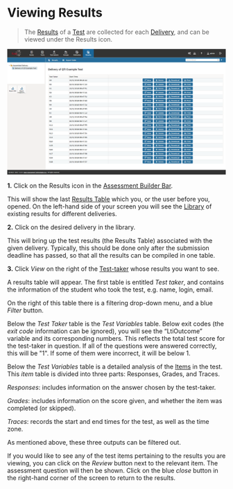 <!--
created_at: 2016-12-15
authors:         
    - "Catherine Pease"
--> 


# Viewing Results

>The [Results](../appendix/glossary.md#results) of a [Test](../appendix/glossary.md#test) are collected for each [Delivery](../appendix/glossary.md#delivery), and can be viewed under the Results icon.

![Viewing the Results](../resources/backend/results/results.png)

**1.**  Click on the Results icon in the [Assessment Builder Bar](../appendix/glossary.md#assessment-builder-bar).

This will show the last [Results Table](../appendix/glossary.md#results-table) which you, or the user before you, opened. On the left-hand side of your screen you will see the [Library](../appendix/glossary.md#library) of existing results for different deliveries.

**2.** Click on the desired delivery in the library. 

This will bring up the test results (the Results Table) associated with the given delivery. Typically, this should be done only after the submission deadline has passed, so that all the results can be compiled in one table.

**3.** Click *View* on the right of the [Test-taker](../appendix/glossary.md#test-taker) whose results you want to see. 

A results table will appear. The first table is entitled *Test taker*, and contains the information of the student who took the test, e.g. name, login, email.

On the right of this table there is a filtering drop-down menu, and a blue *Filter* button.

Below the *Test Taker* table is the *Test Variables* table. Below exit codes (the *exit code* information can be ignored), you will see the “LtiOutcome” variable and its corresponding numbers. This reflects the total test score for the test-taker in question. If all of the questions were answered correctly, this will be "1". If some of them were incorrect, it will be below 1.

Below the *Test Variables* table is a detailed analysis of the [Items](../appendix/glossary.md#item) in the test. This *item* table is divided into three parts: Responses, Grades, and Traces.

*Responses*: includes information on the answer chosen by the test-taker.

*Grades*: includes information on the score given, and whether the item was completed (or skipped).
 
*Traces*: records the start and end times for the test, as well as the time zone.

As mentioned above, these three outputs can be filtered out.

If you would like to see any of the test items pertaining to the results you are viewing, you can click on the *Review* button next to the relevant item. The assessment question will then be shown. Click on the blue *close* button in the right-hand corner of the screen to return to the results.
 